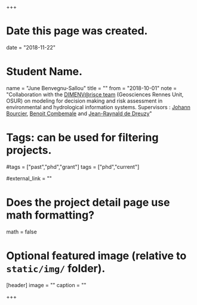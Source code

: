 +++
# Date this page was created.
date = "2018-11-22"

# Student Name.
name = "June Benvegnu-Sallou"
title = ""
from = "2018-10-01"
note = "Collaboration with the [DIMENV@risce team](https://geosciences.univ-rennes1.fr/dynamique-imagerie-et-modelisation-des-systemes-environnementaux-dimenvrisce) (Geosciences Rennes Unit, OSUR) on modeling for decision making and risk assessment in environmental and hydrological information systems. Supervisors : [Johann Bourcier](https://sites.google.com/site/johannbourcier/), [Benoit Combemale](http://combemale.fr/) and [Jean-Raynald de Dreuzy](https://geosciences.univ-rennes1.fr/interlocuteurs/jean-raynald-de-dreuzy)"

# Tags: can be used for filtering projects.
#tags = ["past","phd","grant"]
tags = ["phd","current"]

#external_link = ""

# Does the project detail page use math formatting?
math = false

# Optional featured image (relative to `static/img/` folder).
[header]
image = ""
caption = ""

+++
